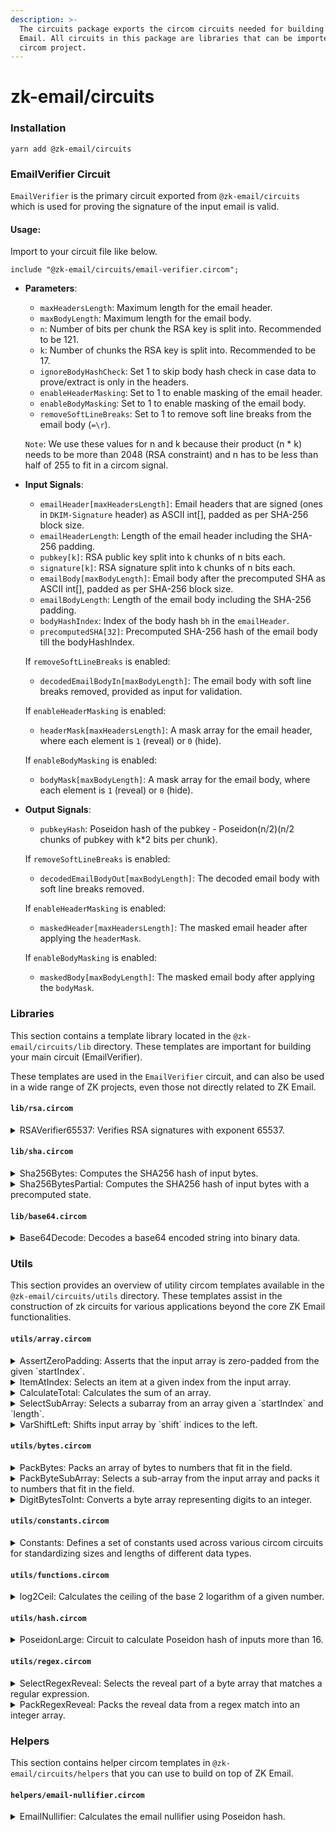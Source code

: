 ```yaml
---
description: >-
  The circuits package exports the circom circuits needed for building on ZK
  Email. All circuits in this package are libraries that can be imported to your
  circom project.
---
```


# zk-email/circuits

### Installation

```
yarn add @zk-email/circuits
```

### EmailVerifier Circuit

`EmailVerifier` is the primary circuit exported from `@zk-email/circuits` which is used for proving the signature of the input email is valid.

#### Usage:

Import to your circuit file like below.

```
include "@zk-email/circuits/email-verifier.circom";
```

*   **Parameters**:

    * `maxHeadersLength`: Maximum length for the email header.
    * `maxBodyLength`: Maximum length for the email body.
    * `n`: Number of bits per chunk the RSA key is split into. Recommended to be 121.
    * `k`: Number of chunks the RSA key is split into. Recommended to be 17.
    * `ignoreBodyHashCheck`: Set 1 to skip body hash check in case data to prove/extract is only in the headers.
    * `enableHeaderMasking`: Set to 1 to enable masking of the email header.
    * `enableBodyMasking`: Set to 1 to enable masking of the email body.
    * `removeSoftLineBreaks`: Set to 1 to remove soft line breaks from the email body (`=\r`).

    `Note`: We use these values for n and k because their product (n \* k) needs to be more than 2048 (RSA constraint) and n has to be less than half of 255 to fit in a circom signal.
*   **Input Signals**:

    * `emailHeader[maxHeadersLength]`: Email headers that are signed (ones in `DKIM-Signature` header) as ASCII int\[], padded as per SHA-256 block size.
    * `emailHeaderLength`: Length of the email header including the SHA-256 padding.
    * `pubkey[k]`: RSA public key split into k chunks of n bits each.
    * `signature[k]`: RSA signature split into k chunks of n bits each.
    * `emailBody[maxBodyLength]`: Email body after the precomputed SHA as ASCII int\[], padded as per SHA-256 block size.
    * `emailBodyLength`: Length of the email body including the SHA-256 padding.
    * `bodyHashIndex`: Index of the body hash `bh` in the `emailHeader`.
    * `precomputedSHA[32]`: Precomputed SHA-256 hash of the email body till the bodyHashIndex.

    If `removeSoftLineBreaks` is enabled:

    * `decodedEmailBodyIn[maxBodyLength]`: The email body with soft line breaks removed, provided as input for validation.

    If `enableHeaderMasking` is enabled:

    * `headerMask[maxHeadersLength]`: A mask array for the email header, where each element is `1` (reveal) or `0` (hide).

    If `enableBodyMasking` is enabled:

    * `bodyMask[maxBodyLength]`: A mask array for the email body, where each element is `1` (reveal) or `0` (hide).
*   **Output Signals**:

    * `pubkeyHash`: Poseidon hash of the pubkey - Poseidon(n/2)(n/2 chunks of pubkey with k\*2 bits per chunk).

    If `removeSoftLineBreaks` is enabled:

    * `decodedEmailBodyOut[maxBodyLength]`: The decoded email body with soft line breaks removed.

    If `enableHeaderMasking` is enabled:

    * `maskedHeader[maxHeadersLength]`: The masked email header after applying the `headerMask`.

    If `enableBodyMasking` is enabled:

    * `maskedBody[maxBodyLength]`: The masked email body after applying the `bodyMask`.

### **Libraries**

This section contains a template library located in the `@zk-email/circuits/lib` directory. These templates are important for building your main circuit (EmailVerifier).

These templates are used in the `EmailVerifier` circuit, and can also be used in a wide range of ZK projects, even those not directly related to ZK Email.

#### `lib/rsa.circom`

<details>

<summary>RSAVerifier65537: Verifies RSA signatures with exponent 65537.</summary>

* [**Source**](https://github.com/zkemail/zk-email-verify/blob/main/packages/circuits/lib/rsa.circom#L13-L39)
* **Parameters**
  * `n`: Number of bits per chunk the modulus is split into. Recommended to be 121.
  * `k`: Number of chunks the modulus is split into. Recommended to be 17.
* **Inputs**:
  * `message[k]`: The message that was signed.
  * `signature[k]`: The signature to verify.
  * `modulus[k]`: The modulus of the RSA key (pubkey).

</details>

#### `lib/sha.circom`

<details>

<summary>Sha256Bytes: Computes the SHA256 hash of input bytes.</summary>

* [**Source**](https://github.com/zkemail/zk-email-verify/blob/main/packages/circuits/lib/sha.circom#L17-L38)
* **Parameters**
  * `maxByteLength`: Maximum length of the input bytes.
* **Inputs**:
  * `paddedIn[maxByteLength]`: Message to hash padded as per the SHA256 specification.
  * `paddedInLength`: Length of the message in bytes including padding.
* **Output**:
  * `out[256]`: The 256-bit hash of the input message.

</details>

<details>

<summary>Sha256BytesPartial: Computes the SHA256 hash of input bytes with a precomputed state.</summary>

* [**Source**](https://github.com/zkemail/zk-email-verify/blob/main/packages/circuits/lib/sha.circom#L41-L79)
* **Parameters**
  * `maxByteLength`: Maximum length of the input bytes.
* **Inputs**:
  * `paddedIn[maxByteLength]`: Message to hash padded as per the SHA256 specification.
  * `paddedInLength`: Length of the message in bytes including padding.
  * `preHash[32]`: The precomputed state of the hash.
* **Output**:
  * `out[256]`: The 256-bit hash of the input message.

</details>

#### `lib/base64.circom`

<details>

<summary>Base64Decode: Decodes a base64 encoded string into binary data.</summary>

* [**Source**](https://github.com/zkemail/zk-email-verify/blob/main/packages/circuits/lib/base64.circom#L11-L61)
* **Inputs**:
  * `in`: The base64 encoded string to decode.
  * `N`: The expected length of the output binary data.
* **Outputs**:
  * `out`: The decoded binary data.

</details>

### Utils

This section provides an overview of utility circom templates available in the `@zk-email/circuits/utils` directory. These templates assist in the construction of zk circuits for various applications beyond the core ZK Email functionalities.

#### `utils/array.circom`

<details>

<summary>AssertZeroPadding: Asserts that the input array is zero-padded from the given `startIndex`.</summary>

* [**Source**](https://github.com/zkemail/zk-email-verify/blob/main/packages/circuits/utils/array.circom#L154-L172)
* **Parameters**:
  * `maxArrayLen`: The maximum number of elements in the input array.
* **Inputs**:
  * `in`: The input array.
  * `startIndex`: The index from which the array should be zero-padded.

</details>

<details>

<summary>ItemAtIndex: Selects an item at a given index from the input array.</summary>

* [**Source**](https://github.com/zkemail/zk-email-verify/blob/main/packages/circuits/utils/array.circom#L15-L42)
* **Parameters**:
  * `maxArrayLen`: The number of elements in the array.
* **Inputs**:
  * `in`: The input array.
  * `index`: The index of the element to select.
* **Output**:
  * `out`: The selected element.

</details>

<details>

<summary>CalculateTotal: Calculates the sum of an array.</summary>

* [**Source**](https://github.com/zkemail/zk-email-verify/blob/main/packages/circuits/utils/array.circom#L54-L67)
* **Parameters**:
  * `n`: The number of elements in the array.
* **Inputs**:
  * `nums`: The input array.
* **Output**:
  * `sum`: The sum of the input array.

</details>

<details>

<summary>SelectSubArray: Selects a subarray from an array given a `startIndex` and `length`.</summary>

* [**Source**](https://github.com/zkemail/zk-email-verify/blob/main/packages/circuits/utils/array.circom#L80-L104)
* **Parameters**:
  * `maxArrayLen`: The maximum number of bytes in the input array.
  * `maxSubArrayLen`: The maximum number of integers in the output array.
* **Inputs**:
  * `in`: The input byte array.
  * `startIndex`: The start index of the subarray.
  * `length`: The length of the subarray.
* **Output**:
  * `out`: Array of `maxSubArrayLen` size, items starting from `startIndex`, and items after `length` set to zero.

</details>

<details>

<summary>VarShiftLeft: Shifts input array by `shift` indices to the left.</summary>

* [**Source**](https://github.com/zkemail/zk-email-verify/blob/main/packages/circuits/utils/array.circom#L116-L140)
* **Parameters**:
  * `maxArrayLen`: The maximum length of the input array.
  * `maxOutArrayLen`: The maximum length of the output array.
* **Inputs**:
  * `in`: The input array.
  * `shift`: The number of indices to shift the array to the left.
* **Output**:
  * `out`: Shifted subarray.

</details>

#### `utils/bytes.circom`

<details>

<summary>PackBytes: Packs an array of bytes to numbers that fit in the field.</summary>

* [**Source**](https://github.com/zkemail/zk-email-verify/blob/main/packages/circuits/utils/bytes.circom#L28-L60)
* **Inputs**:
  * `in`: The input byte array.
  * `maxBytes`: The maximum number of bytes in the input array.
* **Outputs**:
  * `out`: The output integer array after packing.

</details>

<details>

<summary>PackByteSubArray: Selects a sub-array from the input array and packs it to numbers that fit in the field.</summary>

* [**Source**](https://github.com/zkemail/zk-email-verify/blob/main/packages/circuits/utils/bytes.circom#L72-L93)
* **Inputs**:
  * `in`: The input byte array.
  * `startIndex`: The start index of the sub-array.
  * `length`: The length of the sub-array.
  * `maxArrayLen`: The maximum number of elements in the input array.
  * `maxSubArrayLen`: The maximum number of elements in the sub-array.
* **Outputs**:
  * `out`: The output integer array after packing the sub-array.

</details>

<details>

<summary>DigitBytesToInt: Converts a byte array representing digits to an integer.</summary>

* [**Source**](https://github.com/zkemail/zk-email-verify/blob/main/packages/circuits/utils/bytes.circom#L102-L117)
* **Inputs**:
  * `in`: The input byte array - big-endian digit string of `out`.
  * `n`: The number of bytes in the input array.
* **Outputs**:
  * `out`: The output integer after conversion.

</details>

#### `utils/constants.circom`

<details>

<summary>Constants: Defines a set of constants used across various circom circuits for standardizing sizes and lengths of different data types.</summary>

* [**Source**](https://github.com/zkemail/zk-email-verify/blob/main/packages/circuits/utils/constants.circom)
* **Constants**:
  * `EMAIL_ADDR_MAX_BYTES()`: Returns the maximum byte size for an email, defined as 256.
  * `DOMAIN_MAX_BYTES()`: Returns the maximum byte size for a domain, defined as 255.
  * `MAX_BYTES_IN_FIELD()`: Returns the maximum number of bytes that can fit in a field, defined as 31.

</details>

#### `utils/functions.circom`

<details>

<summary>log2Ceil: Calculates the ceiling of the base 2 logarithm of a given number.</summary>

* [**Source**](https://github.com/zkemail/zk-email-verify/blob/main/packages/circuits/utils/functions.circom#L2-L10)
* **Inputs**:
  * `a`: The input number for which the base 2 logarithm ceiling is to be calculated.
* **Outputs**:
  * Returns the smallest integer greater than or equal to the base 2 logarithm of the input number.

</details>

#### `utils/hash.circom`

<details>

<summary>PoseidonLarge: Circuit to calculate Poseidon hash of inputs more than 16.</summary>

* [**Source**](https://github.com/zkemail/zk-email-verify/blob/main/packages/circuits/utils/hash.circom#L13-L37)
* **Inputs**:
  * `in[chunkSize]`: The input array of chunkSize elements.
  * `bytesPerChunk`: Number of bits in each chunk.
  * `chunkSize`: Number of chunks in input.
* **Outputs**:
  * `out`: Poseidon hash of input where consecutive elements are merged.

</details>

#### `utils/regex.circom`

<details>

<summary>SelectRegexReveal: Selects the reveal part of a byte array that matches a regular expression.</summary>

* [**Source**](https://github.com/zkemail/zk-email-verify/blob/main/packages/circuits/utils/regex.circom#L15-L50)
* **Inputs**:
  * `in`: The input byte array.
  * `startIndex`: The index of the start of the reveal part in the input array.
  * `maxArrayLen`: The maximum length of the input array.
  * `maxRevealLen`: The maximum length of the reveal part.
* **Outputs**:
  * `out`: The revealed data array that matches the regular expression.

</details>

<details>

<summary>PackRegexReveal: Packs the reveal data from a regex match into an integer array.</summary>

* [**Source**](https://github.com/zkemail/zk-email-verify/blob/main/packages/circuits/utils/regex.circom#L60-L77)
* **Inputs**:
  * `in`: The input byte array.
  * `startIndex`: The index of the start of the reveal part in the input array.
  * `maxArrayLen`: The maximum length of the input array.
  * `maxRevealLen`: The maximum length of the reveal part.
* **Outputs**:
  * `out`: The packed integer array after processing the reveal data.

</details>

### Helpers

This section contains helper circom templates in `@zk-email/circuits/helpers` that you can use to build on top of ZK Email.

#### `helpers/email-nullifier.circom`

<details>

<summary>EmailNullifier: Calculates the email nullifier using Poseidon hash.</summary>

* [**Source**](https://github.com/zkemail/zk-email-verify/blob/main/packages/circuits/helpers/email-nullifier.circom#L15-L23)
* **Parameters**:
  * `bitPerChunk`: The number of bits per chunk the signature is split into.
  * `chunkSize`: The number of chunks the signature is split into.
* **Inputs**:
  * `signature[chunkSize]`: The signature of the email.
* **Output**:
  * `out`: The email nullifier.

</details>
